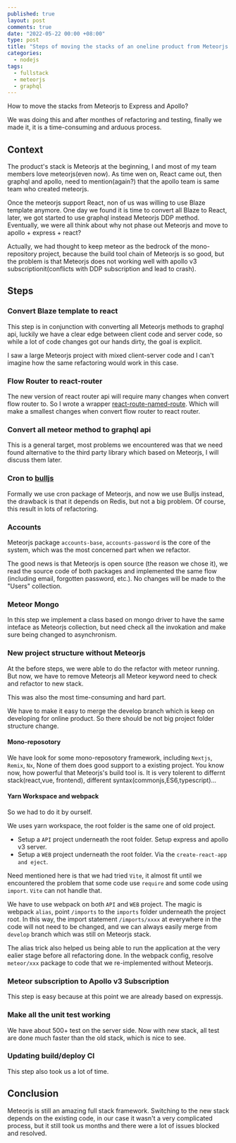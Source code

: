 ```yaml
---
published: true
layout: post
comments: true
date: "2022-05-22 00:00 +08:00"
type: post
title: "Steps of moving the stacks of an oneline product from Meteorjs to Express and Apollo"
categories:
  - nodejs
tags:
  - fullstack
  - meteorjs
  - graphql
---
```

How to move the stacks from Meteorjs to Express and Apollo? 

We was doing this and after monthes of refactoring and testing, finally we made it, it is a time-consuming and arduous process.

## Context
The product's stack is Meteorjs at the beginning, I and most of my team members love meteorjs(even now). As time wen on, React came out, then graphql and apollo, need to mention(again?) that the apollo team is same team who created meteorjs.

Once the meteorjs support React, non of us was willing to use Blaze template anymore. One day we found it is time to convert all Blaze to React, later, we got started to use graphql instead Meteorjs DDP method. Eventually, we were all think about why not phase out Meteorjs and move to apollo + express + react?

Actually, we had thought to keep meteor as the bedrock of the mono-repository project, because the build tool chain of Meteorjs is so good, but the problem is that Meteorjs does not working well with apollo v3 subscriptionit(conflicts with DDP subscription and lead to crash).

## Steps

### Convert Blaze template to react
This step is in conjunction with converting all Meteorjs methods to graphql api, luckily we have a clear edge between client code and server code, so while a lot of code changes got our hands dirty, the goal is explicit.

I saw a large Meteorjs project with mixed client-server code and I can't imagine how the same refactoring would work in this case.

### Flow Router to react-router
The new version of react router api will require many changes when convert flow router to. So I wrote a wrapper [react-route-named-route](https://github.com/imhazige/react-router-named-route). Which will make a smallest changes when convert flow router to react router.

### Convert all meteor method to graphql api
This is a general target, most problems we encountered was that we need found alternative to the third party library which based on Meteorjs, I will discuss them later.

### Cron to [bulljs](https://github.com/OptimalBits/bull)
Formally we use cron package of Meteorjs, and now we use Bulljs instead, the drawback is that it depends on Redis, but not a big problem. Of course, this result in lots of refactoring. 

### Accounts
Meteorjs package `accounts-base`, `accounts-password` is the core of the system, which was the most concerned part when we refactor.

The good news is that Meteorjs is open source (the reason we chose it), we read the source code of both packages and implemented the same flow (including email, forgotten password, etc.). No changes will be made to the "Users" collection.

### Meteor Mongo
In this step we implement a class based on mongo driver to have the same inteface as Meteorjs collection, but need check all the invokation and make sure being changed to asynchronism. 

### New project structure without Meteorjs
At the before steps, we were able to do the refactor with meteor running. But now, we have to remove Meteorjs all Meteor keyword need to check and refactor to new stack.

This was also the most time-consuming and hard part.

We have to make it easy to merge the develop branch which is keep on developing for online product. So there should be not big project folder structure change.

#### Mono-reposotory
We have look for some mono-reposotory framework, including `Nextjs`, `Remix`, `Nx`, None of them does good support to a existing project. You know now, how powerful that Meteorjs's build tool is. It is very tolerent to differnt stack(react,vue, frontend), different syntax(commonjs,ES6,typescript)...

#### Yarn Workspace and webpack
So we had to do it by ourself. 

We uses yarn workspace, the root folder is the same one of old project. 

- Setup a `API` project underneath the root folder. Setup express and apollo v3 server.
- Setup a `WEB` project underneath the root folder. Via the `create-react-app and eject`.

Need mentioned here is that we had tried `Vite`, it almost fit until we encountered the problem that some code use `require` and some code using `import`. `Vite` can not handle that.

We have to use webpack on both `API` and `WEB` project. The magic is webpack `alias`, point `/imports` to the `imports` folder underneath the project root. In this way, the import statement `/imports/xxxx` at everywhere in the code will not need to be changed, and we can always easily merge from `develop` branch which was still on Meteorjs stack.

The alias trick also helped us being able to run the application at the very ealier stage before all refactoring done. In the webpack config, resolve `meteor/xxx` package to code that we re-implemented without Meteorjs. 

### Meteor subscription to Apollo v3 Subscription
This step is easy because at this point we are already based on expressjs.

### Make all the unit test working
We have about 500+ test on the server side. Now with new stack, all test are done much faster than the old stack, which is nice to see.

### Updating build/deploy CI
This step also took us a lot of time.

## Conclusion
Meteorjs is still an amazing full stack framework. Switching to the new stack depends on the existing code, in our case it wasn't a very complicated process, but it still took us months and there were a lot of issues blocked and resolved.



